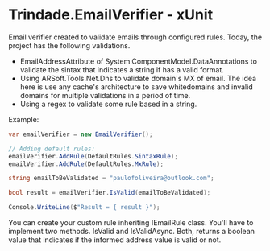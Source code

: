 # Trindade.EmailVerifier - xUnit

Email verifier created to validate emails through configured rules. Today, the project has the following validations.

- EmailAddressAttribute of System.ComponentModel.DataAnnotations to validate the sintax that indicates a string if has a valid format.
- Using ARSoft.Tools.Net.Dns to validate domain's MX of email. The idea here is use any cache's architecture to save whitedomains and invalid domains for multiple validations in a period of time.
- Using a regex to validate some rule based in a string.

Example:

```cs
var emailVerifier = new EmailVerifier();

// Adding default rules:
emailVerifier.AddRule(DefaultRules.SintaxRule);
emailVerifier.AddRule(DefaultRules.MxRule);

string emailToBeValidated = "paulofoliveira@outlook.com";

bool result = emailVerifier.IsValid(emailToBeValidated);

Console.WriteLine($"Result = { result }");

```
You can create your custom rule inheriting IEmailRule class. You'll have to implement two methods. IsValid and IsValidAsync. Both, returns a boolean value that indicates if the informed address value is valid or not.
